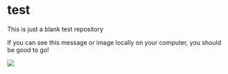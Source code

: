 # test
This is just a blank test repository 

If you can see this message or image locally on your computer, you should be good to go!

<img src="https://c.tenor.com/kwuyggO2hcEAAAAC/minion-woohoo.gif">
